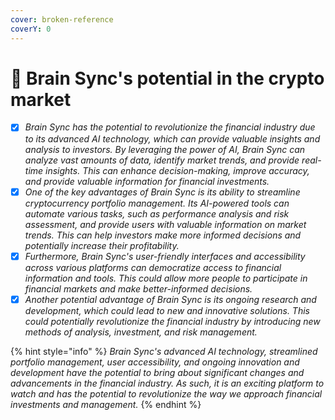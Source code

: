 ```yaml
---
cover: broken-reference
coverY: 0
---
```


# 🔎 Brain Sync's potential in the crypto market

* [x] _Brain Sync has the potential to revolutionize the financial industry due to its advanced AI technology, which can provide valuable insights and analysis to investors. By leveraging the power of AI, Brain Sync can analyze vast amounts of data, identify market trends, and provide real-time insights. This can enhance decision-making, improve accuracy, and provide valuable information for financial investments._
* [x] _One of the key advantages of Brain Sync is its ability to streamline cryptocurrency portfolio management. Its AI-powered tools can automate various tasks, such as performance analysis and risk assessment, and provide users with valuable information on market trends. This can help investors make more informed decisions and potentially increase their profitability._
* [x] _Furthermore, Brain Sync's user-friendly interfaces and accessibility across various platforms can democratize access to financial information and tools. This could allow more people to participate in financial markets and make better-informed decisions._
* [x] _Another potential advantage of Brain Sync is its ongoing research and development, which could lead to new and innovative solutions. This could potentially revolutionize the financial industry by introducing new methods of analysis, investment, and risk management._

{% hint style="info" %}
_Brain Sync's advanced AI technology, streamlined portfolio management, user accessibility, and ongoing innovation and development have the potential to bring about significant changes and advancements in the financial industry. As such, it is an exciting platform to watch and has the potential to revolutionize the way we approach financial investments and management._
{% endhint %}
